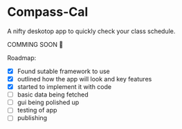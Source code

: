 # Compass-Cal
A nifty deskotop app to quickly check your class schedule.

COMMING SOON 🥳

Roadmap:
  - [x] Found sutable framework to use
  - [x] outlined how the app will look and key features
  - [x] started to implement it with code
  - [ ] basic data being fetched
  - [ ] gui being polished up
  - [ ] testing of app
  - [ ] publishing
